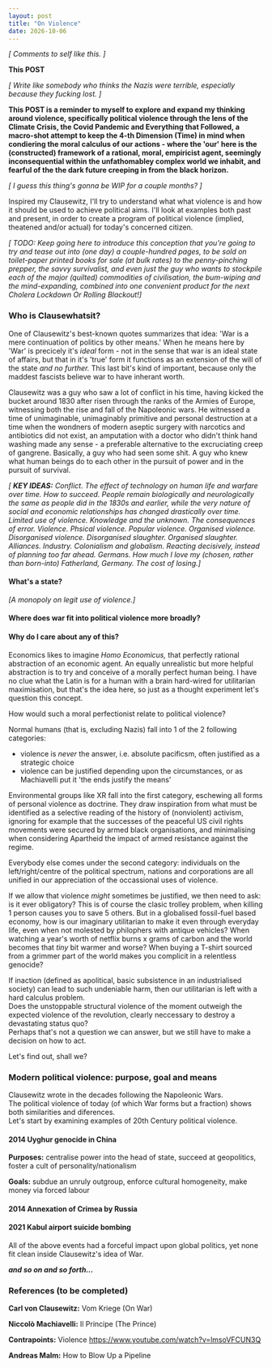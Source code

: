 ```yaml
---
layout: post
title: "On Violence"
date: 2026-10-06
---
```


_[ Comments to self like this. ]_

**This POST**

_[ Write like somebody who thinks the Nazis were terrible, especially because they fucking lost. ]_

**This POST is a reminder to myself to explore and expand my thinking around violence, specifically political violence through the lens of the Climate Crisis, the Covid Pandemic and Everything that Followed, a macro-shot attempt to keep the 4-th Dimension (Time) in mind when condiering the moral calculus of our actions - where the 'our' here is the (constructed) framework of a rational, moral, empiricist agent, seemingly inconsequential within the unfathomabley complex world we inhabit, and fearful of the the dark future creeping in from the black horizon.**     

_[ I guess this thing's gonna be WIP for a couple months? ]_

Inspired my Clausewitz, I'll try to understand what what violence is and how it should be used to achieve political aims. I'll look at examples both past and present, in order to create a program of political violence (implied, theatened and/or actual) for today's concerned citizen.  

_[ TODO: Keep going here to introduce this conception that you're going to try and tease out into (one day) a couple-hundred pages, to be sold on toilet-paper printed books for sale (at bulk rates) to the penny-pinching prepper, the savvy survivalist, and even just the guy who wants to stockpile each of the major (quilted) commodities of civilisation, the bum-wiping and the mind-expanding, combined into one convenient product for the next Cholera Lockdown Or Rolling Blackout!]_

### Who is Clausewhatsit?

One of Clausewitz's best-known quotes summarizes that idea: 'War is a mere continuation of politics by other means.' When he means here by 'War' is precicely it's _ideal_ form - not in the sense that war is an ideal state of affairs, but that in it's 'true' form it functions as an extension of the will of the state _and no further._ This last bit's kind of important, because only the maddest fascists believe war to have inherant worth. 

Clausewitz was a guy who saw a lot of conflict in his time, having kicked the bucket around 1830 after risen through the ranks of the Armies of Europe, witnessing both the rise and fall of the Napoleonic wars. He witnessed a time of unimaginable, unimaginably primitive and personal destruction at a time when the wondners of modern aseptic surgery with narcotics and antibiotics did not exist, an amputation with a doctor who didn't think hand washing made any sense - a preferable alternative to the excruciating creep of gangrene. Basically, a guy who had seen some shit. A guy who knew what human beings do to each other in the pursuit of power and in the pursuit of survival.

_[ **KEY IDEAS:** Conflict. The effect of technology on human life and warfare over time. How to succeed. People remain biologically and neurologically the same as people did in the 1830s and earlier, while the very nature of social and economic relationships has changed drastically over time. Limited use of violence. Knowledge and the unknown. The consequences of error. Violence. Phsical violence. Popular violence. Organised violence. Disorganised violence. Disorganised slaughter. Organised slaughter. Alliances. Industry. Colonialism and globalism. Reacting decisively, instead of planning too far ahead. Germans. How much I love my (chosen, rather than born-into) Fatherland, Germany. The cost of losing.]_

#### What's a state?

_[A monopoly on legit use of violence.]_

#### Where does war fit into political violence more broadly?

#### Why do I care about any of this?

Economics likes to imagine _Homo Economicus,_ that perfectly rational abstraction of an economic agent. An equally unrealistic but more helpful abstraction is to try and conceive of a morally perfect human being. I have no clue what the Latin is for a human with a brain hard-wired for utilitarian maximisation, but that's the idea here, so just as a thought experiment let's question this concept.  

How would such a moral perfectionist relate to political violence?

Normal humans (that is, excluding Nazis) fall into 1 of the 2 following categories:
* violence is _never_ the answer, i.e. absolute pacificsm, often justified as a strategic choice
* violence can be justified depending upon the circumstances, or as Machiavelli put it 'the ends justify the means'

Environmental groups like XR fall into the first category, eschewing all forms of personal violence as doctrine. They draw inspiration from what must be identified as a selective reading of the history of (nonviolent) activism, ignoring for example that the successes of the peaceful US civil rights movements were secured by armed black organisations, and minimalising when considering Apartheid the impact of armed resistance against the regime.

Everybody else comes under the second category: individuals on the left/right/centre of the political spectrum, nations and corporations are all unified in our appreciation of the occassional uses of violence.  

If we allow that violence _might_ sometimes be justified, we then need to ask: is it ever obligatory? This is of course the clasic trolley problem, when killing 1 person causes you to save 5 others. But in a globalised fossil-fuel based economy, how is our imaginary utilitarian to make it even through everyday life, even when not molested by philophers with antique vehicles? When watching a year's worth of netflix burns x grams of carbon and the world becomes that _tiny_ bit warmer and worse? When buying a T-shirt sourced from a grimmer part of the world makes you complicit in a relentless genocide?  

If inaction (defined as apolitical, basic subsistence in an industrialised society) can lead to such undeniable harm, then our utilitarian is left with a hard calculus problem.  
Does the unstoppable structural violence of the moment outweigh the expected violence of the revolution,
clearly neccessary to destroy a devastating status quo?  
Perhaps that's not a question we can answer, but we still have to make a decision on how to act.  

Let's find out, shall we?

### Modern political violence: purpose, goal and means

Clausewitz wrote in the decades following the Napoleonic Wars.   
The political violence of today (of which War forms but a fraction) shows both similarities and diferences.   
Let's start by examining examples of 20th Century political violence.  

#### 2014 Uyghur genocide in China

**Purposes:** centralise power into the head of state, succeed at geopolitics, foster a cult of personality/nationalism

**Goals:** subdue an unruly outgroup, enforce cultural homogeneity, make money via forced labour

#### 2014 Annexation of Crimea by Russia

#### 2021 Kabul airport suicide bombing

All of the above events had a forceful impact upon global politics, yet none fit clean inside Clausewitz's idea of War.  

_**and so on and so forth...**_







### References (to be completed)

**Carl von Clausewitz:** Vom Kriege (On War)

**Niccolò Machiavelli:** Il Principe (The Prince)

**Contrapoints:** Violence https://www.youtube.com/watch?v=lmsoVFCUN3Q

**Andreas Malm:** How to Blow Up a Pipeline 

